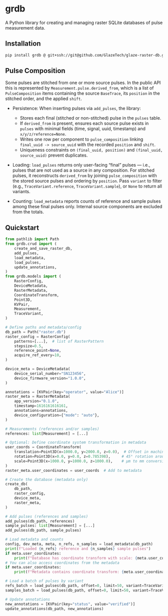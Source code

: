 # grdb

A Python library for creating and managing raster SQLite databases of pulse measurement data.


## Installation

```bash
pip install grdb @ git+ssh://git@github.com/GlazeTech/glaze-raster-db.git@<VERSION_NUMBER>",
```


## Pulse Composition

Some pulses are stitched from one or more source pulses. In the public API this is represented by `Measurement.pulse.derived_from`, which is a list of `PulseComposition` items containing the source `BaseTrace`, its `position` in the stitched order, and the applied `shift`.

- Persistence: When inserting pulses via `add_pulses`, the library:
  - Stores each final (stitched or non-stitched) pulse in the `pulses` table.
  - If `derived_from` is present, ensures each source pulse exists in `pulses` with minimal fields (time, signal, uuid, timestamp) and `x/y/z/reference=None`.
  - Writes one row per component to `pulse_composition` linking `final_uuid -> source_uuid` with the recorded `position` and `shift`.
  - Uniqueness constraints on `(final_uuid, position)` and `(final_uuid, source_uuid)` prevent duplicates.

- Loading: `load_pulses` returns only user-facing “final” pulses — i.e., pulses that are not used as a source in any composition. For stitched pulses, it reconstructs `derived_from` by joining `pulse_composition` with the stored source pulses and ordering by `position`. Pass `variant` to filter (e.g., `TraceVariant.reference`, `TraceVariant.sample`), or `None` to return all variants.

- Counting: `load_metadata` reports counts of reference and sample pulses among these final pulses only. Internal source components are excluded from the totals.

## Quickstart

```python
from pathlib import Path
from grdb.crud import (
    create_and_save_raster_db,
    add_pulses,
    load_metadata,
    load_pulses,
    update_annotations,
)
from grdb.models import (
    RasterConfig,
    DeviceMetadata,
    RasterMetadata,
    CoordinateTransform,
    Point3D,
    KVPair,
    Measurement,
    TraceVariant,
)

# Define paths and metadata/config
db_path = Path("raster.db")
raster_config = RasterConfig(
    patterns=[...],  # list of RasterPattern
    stepsize=0.5,
    reference_point=None,
    acquire_ref_every=10,
)

device_meta = DeviceMetadata(
    device_serial_number="SN123456",
    device_firmware_version="1.0.0",
)

annotations = [KVPair(key="operator", value="Alice")]
raster_meta = RasterMetadata(
    app_version="0.1.0",
    timestamp=1616161616161,
    annotations=annotations,
    device_configuration={"mode": "auto"},
)

# Measurements (references and/or samples)
references: list[Measurement] = [...]

# Optional: Define coordinate system transformation in metadata
user_coords = CoordinateTransform(
    translation=Point3D(x=1000.0, y=2000.0, z=0.0),  # Offset in machine units
    rotation=Point3D(x=0.0, y=0.0, z=0.785398),     # 45° rotation around Z
    scale=Point3D(x=1000.0, y=1000.0, z=1000.0),    # μm to mm conversion
)
raster_meta.user_coordinates = user_coords  # Add to metadata

# Create the database (metadata only)
create_db(
    db_path,
    raster_config,
    device_meta,
    raster_meta,
)

# Add pulses (references and samples)
add_pulses(db_path, references)
sample_pulses: list[Measurement] = [...]
add_pulses(db_path, sample_pulses)

# Load metadata and counts
config, dev_meta, meta, n_refs, n_samples = load_metadata(db_path)
print(f"Loaded {n_refs} reference and {n_samples} sample pulses")
if meta.user_coordinates:
    print(f"Database has coordinate transform with scale: {meta.user_coordinates.scale}")
# You can also access coordinates from the metadata
if meta.user_coordinates:
    print(f"Metadata contains coordinate transform: {meta.user_coordinates}")

# Load a batch of pulses by variant
refs_batch = load_pulses(db_path, offset=0, limit=50, variant=TraceVariant.reference)
samples_batch = load_pulses(db_path, offset=0, limit=50, variant=TraceVariant.sample)

# Update annotations
new_annotations = [KVPair(key="status", value="verified")]
update_annotations(db_path, new_annotations)
```
